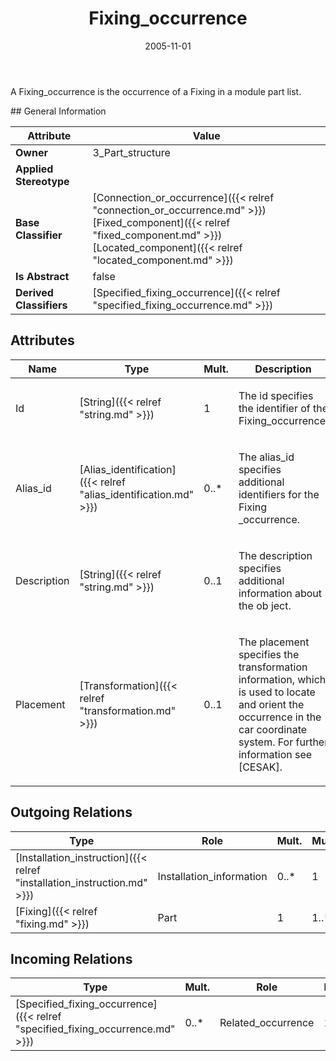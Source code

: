 ﻿---
title: Fixing_occurrence
toc: false
type: specs
date: "2005-11-01"
draft: false
specification: KBL
version: 2.3.sr1
documentType: "Recommendation"
elementType: Class
classes:
  - Fixing_occurrence
menu_name: kbl-2.3.sr1
---
<p>A Fixing_occurrence is the occurrence of a Fixing in a module part list.</p>
## General Information

| Attribute               | Value |
|-------------------------|-------|
| **Owner**               | 3_Part_structure |
| **Applied Stereotype**  |   |
| **Base Classifier**     | [Connection_or_occurrence]({{< relref "connection_or_occurrence.md" >}})<br/> [Fixed_component]({{< relref "fixed_component.md" >}})<br/> [Located_component]({{< relref "located_component.md" >}})<br/>  |
| **Is Abstract**         | false |
| **Derived Classifiers** | [Specified_fixing_occurrence]({{< relref "specified_fixing_occurrence.md" >}}) |

## Attributes
|  Name  |  Type  |  Mult.  |  Description  |  Owning Classifier  |
|--------|--------|---------|---------------|--------------|
|Id | [String]({{< relref "string.md" >}}) | 1 | <p>The id specifies the identifier of the Fixing_occurrence.</p> | [Fixing_occurrence]({{< relref "fixing_occurrence.md" >}}) |
|Alias_id | [Alias_identification]({{< relref "alias_identification.md" >}}) | 0..* | <p>The alias_id specifies additional identifiers for the Fixing _occurrence.</p> | [Fixing_occurrence]({{< relref "fixing_occurrence.md" >}}) |
|Description | [String]({{< relref "string.md" >}}) | 0..1 | <p>The description specifies additional information about the ob ject.</p> | [Fixing_occurrence]({{< relref "fixing_occurrence.md" >}}) |
|Placement | [Transformation]({{< relref "transformation.md" >}}) | 0..1 | <p>The placement specifies the transformation information, which is used to locate and orient the occurrence in the car coordinate system. For further information see [CESAK].</p> | [Fixing_occurrence]({{< relref "fixing_occurrence.md" >}}) |

## Outgoing Relations
|    Type  |   Role   |   Mult.   |   Mult.   |   Description   |
|----------|----------|-----------|-----------|-----------------|
| [Installation_instruction]({{< relref "installation_instruction.md" >}}) | Installation_information | 0..* | 1 |  |
| [Fixing]({{< relref "fixing.md" >}}) | Part | 1 | 1..* |  |
##  Incoming Relations
|    Type  |   Mult.  |   Role    |   Mult.   |   Description  |
|----------|----------|-----------|-----------|----------------|
| [Specified_fixing_occurrence]({{< relref "specified_fixing_occurrence.md" >}}) | 0..* | Related_occurrence | 1 |  |
